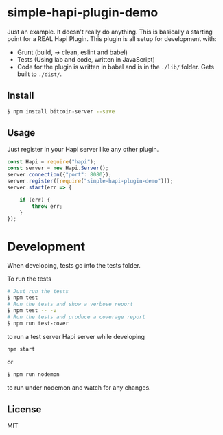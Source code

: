 # simple-hapi-plugin-demo

Just an example. It doesn't really do anything. This is basically a starting point for a REAL Hapi Plugin. This plugin is all setup for development with:

* Grunt (build, -> clean, eslint and babel)
* Tests (Using lab and code, written in JavaScript)
* Code for the plugin is written in babel and is in the `./lib/` folder. Gets built to `./dist/`.

## Install

```bash
$ npm install bitcoin-server --save
```

## Usage

Just register in your Hapi server like any other plugin.

```js
const Hapi = require("hapi");
const server = new Hapi.Server();
server.connection({"port": 8080});
server.register([require("simple-hapi-plugin-demo")]);
server.start(err => {

    if (err) {
        throw err;
    }
});
```

# Development

When developing, tests go into the tests folder.

To run the tests

```bash
# Just run the tests
$ npm test
# Run the tests and show a verbose report
$ npm test -- -v
# Run the tests and produce a coverage report
$ npm run test-cover
```

to run a test server Hapi server while developing

```bash
npm start
```

or

```bash
$ npm run nodemon
```

to run under nodemon and watch for any changes.

## License

MIT
